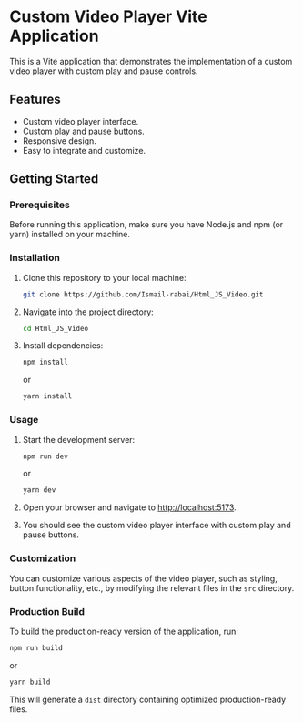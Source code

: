 # Custom Video Player Vite Application

This is a Vite application that demonstrates the implementation of a custom video player with custom play and pause controls.

## Features

- Custom video player interface.
- Custom play and pause buttons.
- Responsive design.
- Easy to integrate and customize.

## Getting Started

### Prerequisites

Before running this application, make sure you have Node.js and npm (or yarn) installed on your machine.

### Installation

1. Clone this repository to your local machine:

    ```bash
    git clone https://github.com/Ismail-rabai/Html_JS_Video.git
    ```

2. Navigate into the project directory:

    ```bash
    cd Html_JS_Video
    ```

3. Install dependencies:

    ```bash
    npm install
    ```

    or

    ```bash
    yarn install
    ```

### Usage

1. Start the development server:

    ```bash
    npm run dev
    ```

    or

    ```bash
    yarn dev
    ```

2. Open your browser and navigate to [http://localhost:5173](http://localhost:5173).

3. You should see the custom video player interface with custom play and pause buttons.

### Customization

You can customize various aspects of the video player, such as styling, button functionality, etc., by modifying the relevant files in the `src` directory.

### Production Build

To build the production-ready version of the application, run:

```bash
npm run build
```

or

```bash
yarn build
```

This will generate a `dist` directory containing optimized production-ready files.
